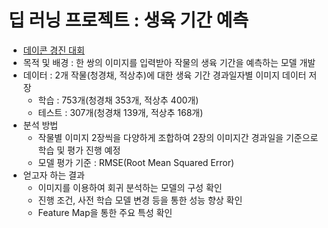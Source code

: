 # 딥 러닝 프로젝트 : 생육 기간 예측
- <a href = 'https://dacon.io/competitions/official/235851/overview/description' target= '_blank' >데이콘 경진 대회</a>
- 목적 및 배경 : 한 쌍의 이미지를 입력받아 작물의 생육 기간을 예측하는 모델 개발
- 데이터 : 2개 작물(청경채, 적상추)에 대한 생육 기간 경과일자별 이미지 데이터 저장
  - 학습 : 753개(청경채 353개, 적상추 400개)
  - 테스트 : 307개(청경채 139개, 적상추 168개)
- 분석 방법
  - 작물별 이미지 2장씩을 다양하게 조합하여 2장의 이미지간 경과일을 기준으로 학습 및 평가 진행 예정
  - 모델 평가 기준 : RMSE(Root Mean Squared Error)
- 얻고자 하는 결과
  - 이미지를 이용하여 회귀 분석하는 모델의 구성 확인
  - 진행 조건, 사전 학습 모델 변경 등을 통한 성능 향상 확인
  - Feature Map을 통한 주요 특성 확인
